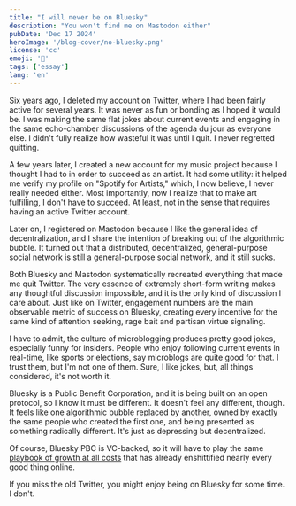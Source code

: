 ```yaml
---
title: "I will never be on Bluesky"
description: "You won't find me on Mastodon either"
pubDate: 'Dec 17 2024'
heroImage: '/blog-cover/no-bluesky.png'
license: 'cc'
emoji: '🦋'
tags: ['essay']
lang: 'en'
---
```


Six years ago, I deleted my account on Twitter, where I had been fairly active for several years. It was never as fun or bonding as I hoped it would be. I was making the same flat jokes about current events and engaging in the same echo-chamber discussions of the agenda du jour as everyone else. I didn't fully realize how wasteful it was until I quit. I never regretted quitting.

A few years later, I created a new account for my music project because I thought I had to in order to succeed as an artist. It had some utility: it helped me verify my profile on "Spotify for Artists," which, I now believe, I never really needed either. Most importantly, now I realize that to make art fulfilling, I don't have to succeed. At least, not in the sense that requires having an active Twitter account.

Later on, I registered on Mastodon because I like the general idea of decentralization, and I share the intention of breaking out of the algorithmic bubble. It turned out that a distributed, decentralized, general-purpose social network is still a general-purpose social network, and it still sucks.

Both Bluesky and Mastodon systematically recreated everything that made me quit Twitter. The very essence of extremely short-form writing makes any thoughtful discussion impossible, and it is the only kind of discussion I care about. Just like on Twitter, engagement numbers are the main observable metric of success on Bluesky, creating every incentive for the same kind of attention seeking, rage bait and partisan virtue signaling.

I have to admit, the culture of microblogging produces pretty good jokes, especially funny for insiders. People who enjoy following current events in real-time, like sports or elections, say microblogs are quite good for that. I trust them, but I'm not one of them. Sure, I like jokes, but, all things considered, it's not worth it.

Bluesky is a Public Benefit Corporation, and it is being built on an open protocol, so I know it must be different. It doesn't feel any different, though. It feels like one algorithmic bubble replaced by another, owned by exactly the same people who created the first one, and being presented as something radically different. It's just as depressing but decentralized.

Of course, Bluesky PBC is VC-backed, so it will have to play the same [playbook of growth at all costs](/blog/zero-one-shit) that has already enshittified nearly every good thing online.

If you miss the old Twitter, you might enjoy being on Bluesky for some time. I don't.
